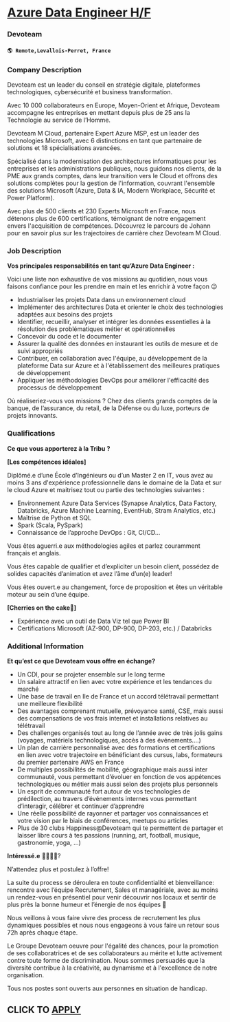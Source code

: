 # [Azure Data Engineer H/F](https://www.remotewlb.com/apply/azure-data-engineer-h-f)  
### Devoteam  
#### `🌎 Remote,Levallois-Perret, France`  

### **Company Description**

Devoteam est un leader du conseil en stratégie digitale, plateformes technologiques, cybersécurité et business transformation.

Avec 10 000 collaborateurs en Europe, Moyen-Orient et Afrique, Devoteam accompagne les entreprises en mettant depuis plus de 25 ans la Technologie au service de l’Homme.

Devoteam M Cloud, partenaire Expert Azure MSP, est un leader des technologies Microsoft, avec 6 distinctions en tant que partenaire de solutions et 18 spécialisations avancées.

Spécialisé dans la modernisation des architectures informatiques pour les entreprises et les administrations publiques, nous guidons nos clients, de la PME aux grands comptes, dans leur transition vers le Cloud et offrons des solutions complètes pour la gestion de l'information, couvrant l'ensemble des solutions Microsoft (Azure, Data & IA, Modern Workplace, Sécurité et Power Platform).

Avec plus de 500 clients et 230 Experts Microsoft en France, nous détenons plus de 600 certifications, témoignant de notre engagement envers l'acquisition de compétences. Découvrez le parcours de Johann pour en savoir plus sur les trajectoires de carrière chez Devoteam M Cloud.

###  **Job Description**

 **Vos principales responsabilités en tant qu’Azure Data Engineer :**

Voici une liste non exhaustive de vos missions au quotidien, nous vous faisons confiance pour les prendre en main et les enrichir à votre façon 😉

  * Industrialiser les projets Data dans un environnement cloud
  * Implémenter des architectures Data et orienter le choix des technologies adaptées aux besoins des projets
  * Identifier, recueillir, analyser et intégrer les données essentielles à la résolution des problématiques métier et opérationnelles
  * Concevoir du code et le documenter
  * Assurer la qualité des données en instaurant les outils de mesure et de suivi appropriés
  * Contribuer, en collaboration avec l'équipe, au développement de la plateforme Data sur Azure et à l'établissement des meilleures pratiques de développement
  * Appliquer les méthodologies DevOps pour améliorer l'efficacité des processus de développement

Où réaliseriez-vous vos missions ? Chez des clients grands comptes de la banque, de l’assurance, du retail, de la Défense ou du luxe, porteurs de projets innovants.

###  **Qualifications**

 **Ce que vous apporterez à la Tribu ?**

 **[Les compétences idéales]**

Diplômé.e d’une École d’Ingénieurs ou d’un Master 2 en IT, vous avez au moins 3 ans d'expérience professionnelle dans le domaine de la Data et sur le cloud Azure et maitrisez tout ou partie des technologies suivantes :

  * Environnement Azure Data Services (Synapse Analytics, Data Factory, Databricks, Azure Machine Learning, EventHub, Stram Analytics, etc.)
  * Maîtrise de Python et SQL
  * Spark (Scala, PySpark)
  * Connaissance de l’approche DevOps : Git, CI/CD…

Vous êtes aguerri.e aux méthodologies agiles et parlez couramment français et anglais.

Vous êtes capable de qualifier et d’expliciter un besoin client, possédez de solides capacités d’animation et avez l’âme d’un(e) leader!

Vous êtes ouvert.e au changement, force de proposition et êtes un véritable moteur au sein d’une équipe.

 **[Cherries on the cake🍒]**

  * Expérience avec un outil de Data Viz tel que Power BI
  * Certifications Microsoft (AZ-900, DP-900, DP-203, etc.) / Databricks

###  **Additional Information**

 **Et qu’est ce que Devoteam vous offre en échange?**

  * Un CDI, pour se projeter ensemble sur le long terme
  * Un salaire attractif en lien avec votre expérience et les tendances du marché
  * Une base de travail en Ile de France et un accord télétravail permettant une meilleure flexibilité 
  * Des avantages comprenant mutuelle, prévoyance santé, CSE, mais aussi des compensations de vos frais internet et installations relatives au télétravail
  * Des challenges organisés tout au long de l’année avec de très jolis gains (voyages, matériels technologiques, accès à des événements….)
  * Un plan de carrière personnalisé avec des formations et certifications en lien avec votre trajectoire en bénéficiant des cursus, labs, formateurs du premier partenaire AWS en France
  * De multiples possibilités de mobilité, géographique mais aussi inter communauté, vous permettant d’évoluer en fonction de vos appétences technologiques ou métier mais aussi selon des projets plus personnels 
  * Un esprit de communauté fort autour de vos technologies de prédilection, au travers d’événements internes vous permettant d’interagir, célébrer et continuer d’apprendre
  * Une réelle possibilité de rayonner et partager vos connaissances et votre vision par le biais de conférences, meetups ou articles 
  * Plus de 30 clubs Happiness@Devoteam qui te permettent de partager et laisser libre cours à tes passions (running, art, football, musique, gastronomie, yoga, …)

**Intéressé.e** 🙋‍♀️🙋‍♂️?

N’attendez plus et postulez à l’offre!

La suite du process se déroulera en toute confidentialité et bienveillance: rencontre avec l’équipe Recrutement, Sales et managériale, avec au moins un rendez-vous en présentiel pour venir découvrir nos locaux et sentir de plus près la bonne humeur et l’énergie de nos équipes 🤩

Nous veillons à vous faire vivre des process de recrutement les plus dynamiques possibles et nous nous engageons à vous faire un retour sous 72h après chaque étape.

Le Groupe Devoteam oeuvre pour l'égalité des chances, pour la promotion de ses collaboratrices et de ses collaborateurs au mérite et lutte activement contre toute forme de discrimination. Nous sommes persuadés que la diversité contribue à la créativité, au dynamisme et à l'excellence de notre organisation.

Tous nos postes sont ouverts aux personnes en situation de handicap.

  
## CLICK TO [APPLY](https://www.remotewlb.com/apply/azure-data-engineer-h-f)


